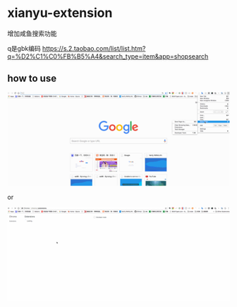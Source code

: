 # xianyu-extension

增加咸鱼搜索功能

q是gbk编码 https://s.2.taobao.com/list/list.htm?q=%D2%C1%C0%FB%B5%A4&search_type=item&app=shopsearch


## how to use


<img src="./assets/xianyu.gif" alt="err"/> 

or 

 
<img src="./assets/xianyu2.gif" alt="err"/> 
